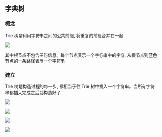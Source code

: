 <!--
 * @Description: 
 * @Version: 1.0
 * @Author: DaLao
 * @Email: dalao@xxx.com
 * @Date: 2021-12-04 22:01:42
 * @LastEditors: dalao
 * @LastEditTime: 2022-04-04 12:44:46
-->

## 字典树

### 概念

Trie 树是利用字符串之间的公共前缀, 将重复的前缀合并在一起

![](https://cdn.hurra.ltd/img/2022-4-4-1241.svg)

其中根节点不包含任何信息。每个节点表示一个字符串中的字符, 从根节点到蓝色节点的一条路径表示一个字符串


### 建立

Trie 树是构造过程的每一步, 都相当于往 Trie 树中插入一个字符串。当所有字符串都插入完成之后就构造好了

![](https://cdn.hurra.ltd/img/2022-4-4-1241-3.svg)

![](https://cdn.hurra.ltd/img/2022-4-4-1241-2.svg)

![](https://cdn.hurra.ltd/img/2022-4-4-1241-1.svg)

![](https://cdn.hurra.ltd/img/2022-4-4-1241.svg)